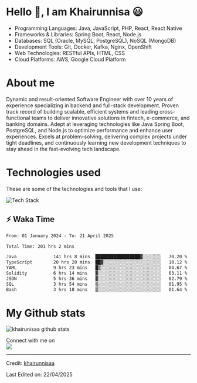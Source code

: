 # Hello :wave:, I am Khairunnisa 😃
- Programming Languages: Java, JavaScript, PHP, React, React
  Native
- Frameworks & Libraries: Spring Boot, React, Node.js
- Databases: SQL (Oracle, MySQL, PostgreSQL), NoSQL (MongoDB)
- Development Tools: Git, Docker, Kafka, Nginx, OpenShift
- Web Technologies: RESTful APIs, HTML, CSS 
- Cloud Platforms: AWS, Google Cloud Platform

# About me
Dynamic and result-oriented Software Engineer with over 10 years of
experience specializing in backend and full-stack development. Proven
track record of building scalable, efficient systems and leading
cross-functional teams to deliver innovative solutions in fintech,
e-commerce, and banking domains. Adept at leveraging technologies like
Java Spring Boot, PostgreSQL, and Node.js to optimize performance and
enhance user experiences. Excels at problem-solving, delivering complex
projects under tight deadlines, and continuously learning new development
techniques to stay ahead in the fast-evolving tech landscape.

# Technologies used

These are some of the technologies and tools that I use:

![Tech Stack](https://skillicons.dev/icons?i=typescript,nodejs,javascript,express,nest,sequelize,go,rabbitmq,python,solidity,react,vue,next,nuxtjs,webpack,vite,tailwindcss,bootstrap,css,scss,html,vercel,firebase,heroku,netlify,docker,postgresql,mongodb,redis,mysql,graphql,git,github,gitlab,vscode,figma,postman,pytorch,tensorflow,bash)

## ⚡ Waka Time
<!--START_SECTION:waka-->

```txt
From: 01 January 2024 - To: 21 April 2025

Total Time: 201 hrs 2 mins

Java              141 hrs 8 mins  █████████████████▓░░░░░░░   70.20 %
TypeScript        20 hrs 20 mins  ██▓░░░░░░░░░░░░░░░░░░░░░░   10.12 %
YAML              9 hrs 23 mins   █▒░░░░░░░░░░░░░░░░░░░░░░░   04.67 %
Solidity          6 hrs 14 mins   ▓░░░░░░░░░░░░░░░░░░░░░░░░   03.11 %
JSON              5 hrs 36 mins   ▓░░░░░░░░░░░░░░░░░░░░░░░░   02.79 %
SQL               3 hrs 54 mins   ▒░░░░░░░░░░░░░░░░░░░░░░░░   01.95 %
Bash              3 hrs 18 mins   ▒░░░░░░░░░░░░░░░░░░░░░░░░   01.64 %
```

<!--END_SECTION:waka-->

# My Github stats
![khairunisaa github stats](https://github-readme-stats.vercel.app/api?username=khairunisaa&show_icons=true&hide_border=true)


<p>Connect with me on
<br>	
<a target="_blank" href="https://www.linkedin.com/in/khairunnisa-83022861/"><img src="https://img.shields.io/badge/-LinkedIn-0077B5?style=for-the-badge&logo=Linkedin&logoColor=white"></img></a>
<br>
</p>

------

Credit: [khairunnisaa](https://github.com/khairunnisaa)

Last Edited on: 22/04/2025